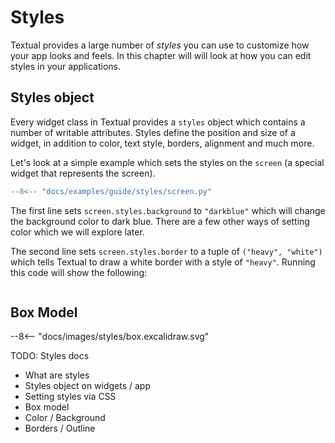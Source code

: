# Styles

Textual provides a large number of *styles* you can use to customize how your app looks and feels. In this chapter will will look at how you can edit styles in your applications.


## Styles object

Every widget class in Textual provides a `styles` object which contains a number of writable attributes. Styles define the position and size of a widget, in addition to color, text style, borders, alignment and much more.

Let's look at a simple example which sets the styles on the `screen` (a special widget that represents the screen).

```python title="screen.py" hl_lines="6-7"
--8<-- "docs/examples/guide/styles/screen.py"
```

The first line sets `screen.styles.background` to `"darkblue"` which will change the background color to dark blue. There are a few other ways of setting color which we will explore later.

The second line sets `screen.styles.border` to a tuple of `("heavy", "white")` which tells Textual to draw a white border with a style of `"heavy"`. Running this code will show the following:

```{.textual path="docs/examples/guide/styles/screen.py"}
```

## Box Model


<div class="excalidraw">
--8<-- "docs/images/styles/box.excalidraw.svg"
</div>




TODO: Styles docs

- What are styles
- Styles object on widgets / app
- Setting styles via CSS
- Box model
- Color / Background
- Borders / Outline



